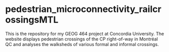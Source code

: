 # pedestrian_microconnectivity_railcrossingsMTL
This is the repository for my GEOG 464 project at Concordia University. The website displays pedestrian crossings of the CP right-of-way in Montréal QC and analyses the walksheds of various formal and informal crossings. 
